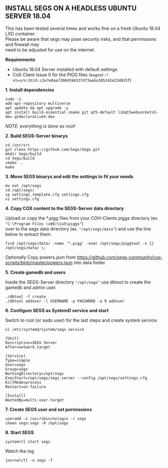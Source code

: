 INSTALL SEGS ON A HEADLESS UBUNTU SERVER 18.04
------
This has been tested several times and works fine on a fresh Ubuntu 18.04 LXD container.  
Please be aware that segs may pose security risks, and that permissions and firewall may  
need to be adjusted for use on the internet.  

**Requirements**
- Ubuntu 18.04 Server installed with default settings.
- CoX Client Issue 0 for the PIGG files (```magnet:?xt=urn:btih:c2e7e0aa72004594337d73ae6a305242e23d815f```)

**1. Install dependencies**  

```
sudo -i
add-apt-repository multiverse
apt update && apt upgrade -y
apt install build-essential cmake git qt5-default libqt5websockets5-dev qtdeclarative5-dev
```
*NOTE: everything is done as root!*  

**2. Build SEGS-Server binarys**

```
cd /usr/src
git clone https://github.com/Segs/Segs.git
mkdir Segs/build
cd Segs/build
cmake ..
make
```

**3. Move SEGS binarys and edit the settings to fit your needs**

```
mv out /opt/segs
cd /opt/segs/
cp settings_template.cfg settings.cfg
vi settings.cfg
```

**4. Copy COX content to the SEGS-Server data directory**

Upload or copy the *.pigg files from your COH-Clients piggs directory (ex. ```"C:\Program Files (x86)\CoX\piggs"```)  
over to the segs data directory (ex. ```"/opt/segs/data"```) and use the line below to extract them.

```
find /opt/segs/data/ -name '*.pigg' -exec /opt/segs/piggtool -x {} /opt/segs/data/ \;
```

Optionally Copy powers.json from https://github.com/segs-community/cox-scripts/blob/master/powers.json into data folder.

**5. Create gamedb and users**

Inside the SEGS-Server directory ```"/opt/segs"``` use dbtool to create the gamedb and admin user.

```
./dbtool -f create
./dbtool adduser -l USERNAME -p PASSWORD -a 9 adduser
```

**6. Configure SEGS as SystemD service and start**

Switch to root (or sudo user) for the last steps and create system service.

```
vi /etc/systemd/system/segs.service
```
```
[Unit]
Description=SEGS Server
After=network.target

[Service]
Type=simple
User=segs
Group=segs
WorkingDirectory=/opt/segs
ExecStart=/opt/segs/segs_server --config /opt/segs/settings.cfg
KillMode=process
Restart=on-failure

[Install]
WantedBy=multi-user.target
```

**7. Create SEGS user and set permissions**

```
useradd -s /usr/sbin/nologin -r segs
chown segs:segs -R /opt/segs
```
**8. Start SEGS**

```
systemctl start segs
```

Watch the log
```
journalctl -u segs -f
```

